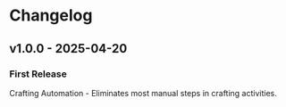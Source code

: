 # Changelog

## v1.0.0 - 2025-04-20

### First Release

 Crafting Automation - Eliminates most manual steps in crafting activities.
